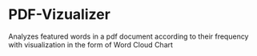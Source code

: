 # PDF-Vizualizer
Analyzes featured words in a pdf document according to  their frequency with visualization in the form of Word Cloud Chart

